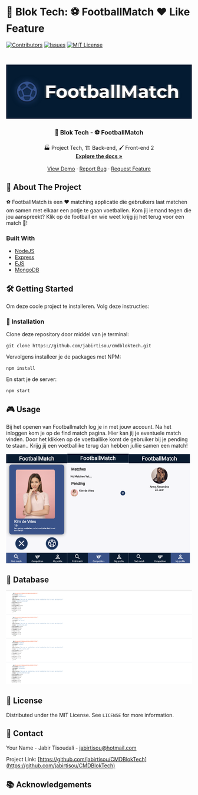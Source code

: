 # 🎒 Blok Tech: ⚽️ FootballMatch ❤️ Like Feature






[![Contributors][contributors-shield]][contributors-url]
[![Issues][issues-shield]][issues-url]
[![MIT License][license-shield]][license-url]




<br />
<p align="center">
  <a href="https://github.com/jabirtisou/CMDBlokTech">
    <img src="wiki_images/Banner.png" alt="Logo" -->
  </a>

  <h3 align="center">🎒 Blok Tech - ⚽️ FootballMatch</h3>

  <p align="center">
    🏭 Project Tech, 🏗️ Back-end, 🖌️ Front-end 2
    <br />
    <a href="https://github.com/jabirtisou/CMDBlokTech"><strong>Explore the docs »</strong></a>
    <br />
    <br />
    <a href="https://github.com/jabirtisou/CMDBlokTech">View Demo</a>
    ·
    <a href="https://github.com/jabirtisou/CMDBlokTech/issues">Report Bug</a>
    ·
    <a href="https://github.com/jabirtisou/CMDBlokTech/issues">Request Feature</a>
  </p>
</p>







<!-- ABOUT THE PROJECT -->
## 💭 About The Project

⚽️ FootballMatch is een ❤️ matching applicatie die gebruikers laat matchen om samen met elkaar een potje te gaan voetballen. 
Kom jij iemand tegen die jou aanspreekt? Klik op de football en wie weet krijg jij het terug voor een match 🥅!



### Built With

* [NodeJS](https://nodejs.dev/npm-global-or-local-packages)
* [Express](https://expressjs.com)
* [EJS](https://ejs.co/)
* [MongoDB](https://www.mongodb.com/products/compass)




<!-- GETTING STARTED -->
## 🛠 Getting Started

Om deze coole project te installeren. Volg deze instructies:


### 📡 Installation

Clone deze repository door middel van je terminal:
```
git clone https://github.com/jabirtisou/cmdbloktech.git
```
Vervolgens installeer je de packages met NPM:
```
npm install
```
En start je de server:
```
npm start
```
## 🎮 Usage
Bij het openen van Footballmatch log je in met jouw account. Na het inloggen kom je op de find match pagina. Hier kan jij je eventuele match vinden. Door het klikken op de voetballike komt de gebruiker bij je pending te staan.. Krijg jij een voetballike terug dan hebben jullie samen een match!

<img src="wiki_images/Screen1.png" alt="Logo" width="33%" /><img src="wiki_images/Screen2.png" alt="Logo" width="33%" /><img src="wiki_images/Screen3.png" alt="Logo" width="33%" />

## 📂 Database 

<img src="wiki_images/Database.png" alt="Logo" />

<!-- LICENSE -->
## 🔗 License

Distributed under the MIT License. See `LICENSE` for more information.



<!-- CONTACT -->
## 📢 Contact

Your Name - Jabir Tisoudali - jabirtisou@hotmail.com

Project Link: [https://github.com/jabirtisou/CMDBlokTech](https://github.com/jabirtisou/CMDBlokTech)



<!-- ACKNOWLEDGEMENTS -->
## 📚 Acknowledgements






[contributors-shield]: https://img.shields.io/github/contributors/jabirtisou/CMDBlokTech.svg?style=for-the-badge
[contributors-url]: https://github.com/jabirtisou/CMDBlokTech/graphs/contributors
[forks-shield]: https://img.shields.io/github/forks/jabirtisou/CMDBlokTech.svg?style=for-the-badge
[forks-url]: https://github.com/jabirtisou/CMDBlokTech/network/members
[stars-shield]: https://img.shields.io/github/stars/jabirtisou/CMDBlokTech.svg?style=for-the-badge
[stars-url]: https://github.com/jabirtisou/CMDBlokTech/stargazers
[issues-shield]: https://img.shields.io/github/issues/jabirtisou/CMDBlokTech.svg?style=for-the-badge
[issues-url]: https://github.com/jabirtisou/CMDBlokTech/issues
[license-shield]: https://img.shields.io/github/license/jabirtisou/CMDBlokTech.svg?style=for-the-badge
[license-url]: https://github.com/jabirtisou/CMDBlokTech/blob/main/LICENSE
[linkedin-shield]: https://img.shields.io/badge/-LinkedIn-black.svg?style=for-the-badge&logo=linkedin&colorB=555
[linkedin-url]: https://www.linkedin.com/in/jabir-tisoudali/
